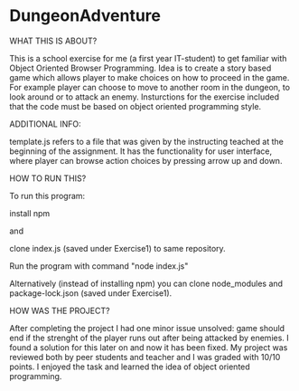 # DungeonAdventure

WHAT THIS IS ABOUT?

This is a school exercise for me (a first year IT-student) to get familiar with Object Oriented Browser Programming. Idea is to create a story based game which allows player to make choices on how to proceed in the game. For example player can choose to move to another room in the dungeon, to look around or to attack an enemy. Insturctions for the exercise included that the code must be based on object oriented programming style.

ADDITIONAL INFO:

template.js refers to a file that was given by the instructing teached at the beginning of the assignment. It has the functionality for user interface, where player can browse action choices by pressing arrow up and down.

HOW TO RUN THIS?

To run this program: 

install npm 

and 

clone index.js (saved under Exercise1) to same repository. 

Run the program with command "node index.js"

Alternatively (instead of installing npm) you can clone node_modules and package-lock.json (saved under Exercise1).

HOW WAS THE PROJECT?

After completing the project I had one minor issue unsolved: game should end if the strenght of the player runs out after being attacked by enemies. I found a solution for this later on and now it has been fixed. My project was reviewed both by peer students and teacher and I was graded with 10/10 points. I enjoyed the task and learned the idea of object oriented programming.
